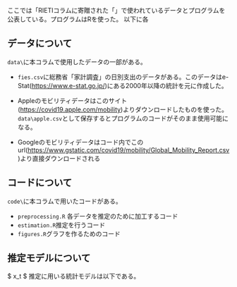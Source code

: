 ここでは「RIETIコラムに寄贈された「」で使われているデータとプログラムを公表している。プログラムはRを使った。
以下に各

## データについて
`data\`に本コラムで使用したデータの一部がある。

* `fies.csv`に総務省「家計調査」の日別支出のデータがある。このデータはe-Stat(https://www.e-stat.go.jp/)にある2000年以降の統計を元に作成した。

* Appleのモビリティデータはこのサイト(https://covid19.apple.com/mobility)よりダウンロードしたものを使った。`data\apple.csv`として保存するとプログラムのコードがそのまま使用可能になる。
* Googleのモビリティデータはコード内でこのurl(https://www.gstatic.com/covid19/mobility/Global_Mobility_Report.csv)より直接ダウンロードされる

## コードについて
`code\`に本コラムで用いたコードがある。
* `preprocessing.R`
各データを推定のために加工するコード
* `estimation.R`推定を行うコード
* `figures.R`グラフを作るためのコード


## 推定モデルについて
$ x_t $ 推定に用いる統計モデルは以下である。
